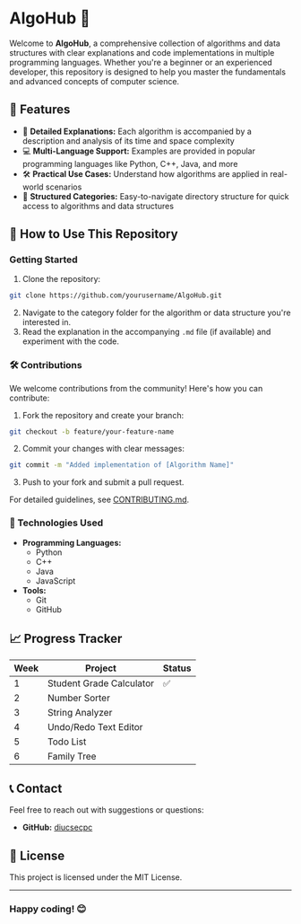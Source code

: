 # AlgoHub 🚀

Welcome to **AlgoHub**, a comprehensive collection of algorithms and data structures with clear explanations and code implementations in multiple programming languages. Whether you're a beginner or an experienced developer, this repository is designed to help you master the fundamentals and advanced concepts of computer science.

## 🌟 Features
- 📝 **Detailed Explanations:** Each algorithm is accompanied by a description and analysis of its time and space complexity
- 💻 **Multi-Language Support:** Examples are provided in popular programming languages like Python, C++, Java, and more
- 🛠️ **Practical Use Cases:** Understand how algorithms are applied in real-world scenarios
- 🎯 **Structured Categories:** Easy-to-navigate directory structure for quick access to algorithms and data structures

## 📖 How to Use This Repository

### Getting Started
1. Clone the repository:
```bash
git clone https://github.com/yourusername/AlgoHub.git
```
2. Navigate to the category folder for the algorithm or data structure you're interested in.
3. Read the explanation in the accompanying `.md` file (if available) and experiment with the code.

### 🛠️ Contributions
We welcome contributions from the community! Here's how you can contribute:

1. Fork the repository and create your branch:
```bash
git checkout -b feature/your-feature-name
```

2. Commit your changes with clear messages:
```bash
git commit -m "Added implementation of [Algorithm Name]"
```

3. Push to your fork and submit a pull request.

For detailed guidelines, see [CONTRIBUTING.md](CONTRIBUTING.md).

### 🔧 Technologies Used
* **Programming Languages:**
  * Python
  * C++
  * Java
  * JavaScript
* **Tools:**
  * Git
  * GitHub

## 📈 Progress Tracker
| Week | Project | Status |
|------|---------|--------|
| 1 | Student Grade Calculator | ✅ |
| 2 | Number Sorter |  |
| 3 | String Analyzer |  |
| 4 | Undo/Redo Text Editor |  |
| 5 | Todo List |  |
| 6 | Family Tree |  |

## 📞 Contact

Feel free to reach out with suggestions or questions:
* **GitHub:** [diucsecpc](https://github.com/diucsecpc)

## 📝 License
This project is licensed under the MIT License.

---
### Happy coding! 😊
